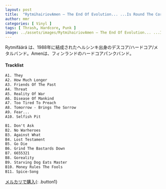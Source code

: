 ```yaml
---
layout: post
title:  "RytmihairiovAmen – The End Of Evolution... ...Is Round The Corner"
author: mmr
categories: [ Vinyl ]
tags: [ Thrash, Hardcore, Punk ]
image: ../assets/images/RytmihairiovAmen – The End Of Evolution... ...Is Round The Corner.jpg
---
```


Rytmifäärä は、1988年に結成されたヘルシンキ出身のデスコア/ハードコア/メタルバンド。Amenは、フィンランドのハードコアパンクバンド。

#### Tracklist
```md
A1. They
A2. How Much Longer
A3. Friends Of The Past
A4. Threat
A5. Reality Of War
A6. Disease Of Mankind
A7. Too Tired To Preach
A8. Tomorrow - Brings The Sorrow
A9. Fear...
A10. Selfish Pit

B1. Don't Ask
B2. No Warheroes
B3. Against What
B4. Lost Testament
B5. Go Die
B6. Grind The Bastards Down
B7. 6655321
B8. Goreality
B9. Starving Dog Eats Master
B10. Money Rules The Fools
B11. Spice-Song
```

[メルカリで購入](https://jp.mercari.com/item/m23657412972?afid=6142608987){: .button1}

